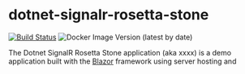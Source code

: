 # dotnet-signalr-rosetta-stone
[![Build Status](https://beckshome.visualstudio.com/dotnet-signalr-rosetta-stone/_apis/build/status/thbst16.dotnet-signalr-rosetta-stone?branchName=main)](https://beckshome.visualstudio.com/dotnet-signalr-rosetta-stone/_build/latest?definitionId=12&branchName=main)
![Docker Image Version (latest by date)](https://img.shields.io/docker/v/thbst16/dotnet-signalr-rosetta-stone?logo=docker)

The Dotnet SignalR Rosetta Stone application (aka xxxx) is a demo application built with the [Blazor](https://blazor.net) framework using server hosting and 